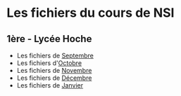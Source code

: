 # Les fichiers du cours de NSI
## 1ère - Lycée Hoche

* Les fichiers de [Septembre](/09%20-%20Septembre/)
* Les fichiers d'[Octobre](/10%20-%20Octobre/)
* Les fichiers de [Novembre](/11%20-%20Novembre/)
* Les fichiers de [Décembre](/12%20-%20Décembre/)
* Les fichiers de [Janvier](/01%20-%20Janvier/)
